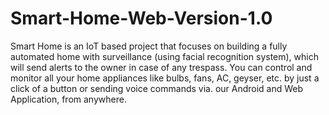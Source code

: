 # Smart-Home-Web-Version-1.0
Smart Home is an IoT based project that focuses on building a fully automated home with surveillance (using facial recognition system), which will send alerts to the owner in case of any trespass. You can control and monitor all your home appliances like bulbs, fans, AC, geyser, etc. by just a click of a button or sending voice commands via. our Android and Web Application, from anywhere.

